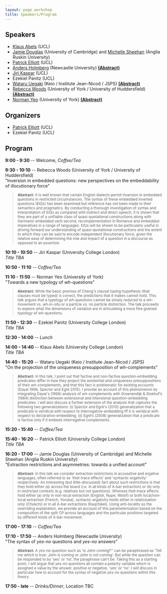 ```yaml
---
layout: page_workshop
title: Speakers/Program
---
```


## Speakers

- [Klaus Abels](https://www.phon.ucl.ac.uk/home/klaus/ "Klaus's Homepage") (UCL)
- [Jamie Douglas](http://www.languagesciences.cam.ac.uk/directory/jamie-douglas) (University of Cambridge) and [Michelle Sheehan](https://sites.google.com/site/michellesheehan54/home "Michelle's homepage") (Anglia Ruskin University)
- [Patrick Elliott](https://patrl.github.io "Patrick's homepage") (UCL)
- [Anders Holmberg](http://www.ncl.ac.uk/elll/staff/profile/anders.holmberg "Anders's Newcastle staff page") (Newcastle University)  <a href="#holmbergabs">**(Abstract)**</a>
- [Jiri Kaspar](http://ucl.academia.edu/JiriKaspar "Jiri's academia.edu page") (UCL)
- Ezekiel Panitz (UCL)
- [Wataru Uegaki](http://web.mit.edu/wuegaki/www/ "Wataru's MIT page") (Keio / Institute Jean-Nicod / JSPS)  <a href="#uegakiabs">**(Abstract)**</a>
- [Rebecca Woods](http://york.academia.edu/RebeccaWoods "Rebecca's academia.edu page") (University of York / University of Huddersfield) <a href="#woodsabs">**(Abstract)**</a>
- [Norman Yeo](https://www.york.ac.uk/language/people/academic-research/norman-yeo/ "Norman's York staff page") (University of York) <a href="#yeoabs">**(Abstract)**</a>

## Organizers

- [Patrick Elliott](https://www.patrickdelliott.me) (UCL)
- Ezekiel Panitz (UCL)

## Program

**9:00 - 9:30** -- Welcome, *Coffee/Tea*

**9:30 - 10:10** -- Rebecca Woods (University of York / University of Huddersfield)<a name="woodsabs"></a><br>
"Inversion in embedded questions: new perspectives on the embeddability of illocutionary force"

> <small>**Abstract:** It is well known that certain English dialects permit inversion in embedded questions in restricted circumstances. The syntax of these embedded inverted questions (EIQs) has been examined but reference has not been made to their semantics and pragmatics. By conducting a thorough investigation of syntax and interpretation of EIQs as compared with indirect and direct speech, it is shown that they are part of a unifiable class of quasi-quotational constructions along with Germanic embedded verb second, recomplementation in Romance and embedded imperatives in a range of languages. EIQs will be shown to be particularly useful in driving forward our understanding of quasi-quotational constructions and the extent to which they can be said to encode independent illocutionary force, given the relative ease of determining the role and impact of a question in a discourse as opposed to an assertion.</small>

**10:10 - 10:50** -- Jiri Kaspar (University College London)<br>
*Title TBA*

**10:50 - 11:10** -- *Coffee/Tea*

**11:10 - 11:50** -- Norman Yeo (University of York)<a name="yeoabs"></a><br>
"Towards a new typology of <i>wh</i>-questions"

> <small>**Abstract:** While the basic premise of Cheng's clausal typing hypothesis (that clauses must be typed) is correct, the predictions that it makes cannot hold. This talk argues that a typology of *wh*-questions cannot be simply reduced to a *wh*-movement vs. *wh*-in-situ or a particle vs. no particle distinction. The talk proceeds to explore what the dimensions of variation are in articulating a more fine grained typology of *wh*-questions.</small>

**11:50 - 12:30** -- Ezekiel Panitz (University College London)<br>
*Title TBA*

**12:30 - 14:00** -- *Lunch*

**14:00 - 14:40** -- Klaus Abels (University College London)<br>
*Title TBA*

**14:40 - 15:20** -- Wataru Uegaki (Keio / Institute Jean-Nicod / JSPS)<a name="uegakiabs"></a><br>
"On the projection of the uniqueness presupposition of <i>wh</i>-complements"

> <small>**Abstract:** In this talk, I point out that factive and non-factive question-embedding predicates differ in how they project the existential and uniqueness presuppositions of their *wh*-complements, and that this fact is problematic for existing accounts (Dayal 1996, Spector and Egré 2015). I provide an account of this phenomenon by integrating Dayal's (1996) analysis of *wh*-complements with Groenendijk & Stokhof’s (1984) distinction between extensional and intensional question-embedding predicates. I will also discuss a further extension of the analysis that captures the following two generalizations: (i) Spector and Egré's (2015) generalization that a predicate is veridical with respect to interrogative-embedding iff it is veridical with respect to declarative-embedding; (ii) Egré’s (2008) generalization that a predicate is factive only if it embeds interrogative complements.</small>

**15:20 - 15:40** -- *Coffee/Tea*

**15:40 - 16:20** -- Patrick Elliott (University College London)<br>
*Title TBA*

**16:20 - 17:00** -- Jamie Douglas (University of Cambridge) and Michelle Sheehan (Anglia Ruskin University)<br>
"Extraction restrictions and asymmetries: towards a unified account"

> <small>**Abstract:** In this talk we consider extraction restrictions in accusative and ergative languages, often referred to as *'that*-trace effects' and 'syntactic ergativity' respectively. An interesting (but little-discussed) fact about such restrictions is that they hold either (a) across the board (i.e. in all kinds of A-bar extraction) or (b) only in restricted contexts (e.g. relatives but not questions). Whereas *that*-trace effects hold either (a) only in non-local extraction (English, Nupe, Wolof) or both local/non-local extraction (French, Yoruba), syntactic ergativity holds either in relativisation only (Chukchi) or in all A-bar extractions (Kaqchikel). Using anti-locality as the overriding explanation, we provide an account of this parameterisation based on the composition of the split CP across languages and the particular positions targeted by different kinds of A-bar movement.</small>

**17:00 - 17:10** -- *Coffee/Tea*

**17:10 - 17:50** -- Anders Holmberg (Newcastle University)<a name="holmbergabs"></a><br>
"The syntax of <i>yes-no</i> questions and <i>yes-no</i> answers"

> <small>**Abstract:** A *yes-no* question such as 'Is John coming?'' can be paraphrased as 'Tell me which is true: John is coming or John is not coming'. But while the question can be responded to by 'yes' or ‘no’, the paraphrase can’t be. Taking this as a starting point, I will argue that *yes-no* questions all contain a polarity variable which is assigned a value by the answer, positive or negative, 'yes' or 'no'. I will discuss in particular how to account for the syntax of negative *yes-no* questions within this theory.</small>

**17:50 - late** -- *Drinks/Dinner*, Location TBC
